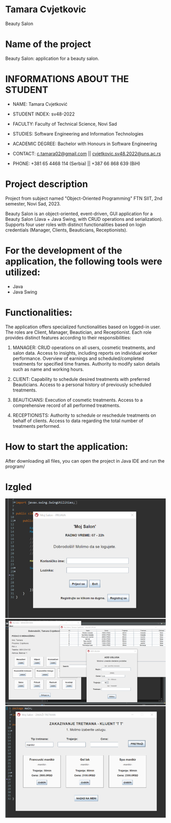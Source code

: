 # Tamara Cvjetkovic


Beauty Salon


# Name of the project
Beauty Salon: application for a beauty salon.


# INFORMATIONS ABOUT THE STUDENT
- NAME: Tamara Cvjetković
- STUDENT INDEX: sv48-2022
- FACULTY: Faculty of Technical Science, Novi Sad
- STUDIES: Software Engineering and Information Technologies 
- ACADEMIC DEGREE: Bachelor with Honours in Software Engineering

- CONTACT: c.tamara02@gmail.com || cvjetkovic.sv48.2022@uns.ac.rs
- PHONE: +381 65 4468 114 (Serbia) || +387 66 868 639 (BiH)


# Project description
Project from subject named "Object-Oriented Programming"
FTN SIIT, 2nd semester, Novi Sad, 2023.

Beauty Salon is an object-oriented, event-driven, GUI application for a Beauty Salon (Java + Java Swing, with CRUD operations and serialization). Supports four user roles with distinct functionalities based on login credentials (Manager, Clients, Beauticians, Receptionists).


# For the development of the application, the following tools were utilized:
- Java
- Java Swing


# Functionalities:
The application offers specialized functionalities based on logged-in user. The roles are Client, Manager, Beautician, and Receptionist. Each role provides distinct features according to their responsibilities:

1) MANAGER:
CRUD operations on all users, cosmetic treatments, and salon data.
Access to insights, including reports on individual worker performance.
Overview of earnings and scheduled/completed treatments for specified time frames.
Authority to modify salon details such as name and working hours.
2) CLIENT:
Capability to schedule desired treatments with preferred Beauticians.
Access to a personal history of previously scheduled treatments.

3) BEAUTICIANS:
Execution of cosmetic treatments.
Access to a comprehensive record of all performed treatments.

4) RECEPTIONISTS:
Authority to schedule or reschedule treatments on behalf of clients.
Access to data regarding the total number of treatments performed.


# How to start the application:
After downloading all files, you can open the project in Java IDE and run the program/


# Izgled
![Screenshot](screenshot1.png)
![Screenshot](screenshot2.png)
![Screenshot](screenshot3.png)
